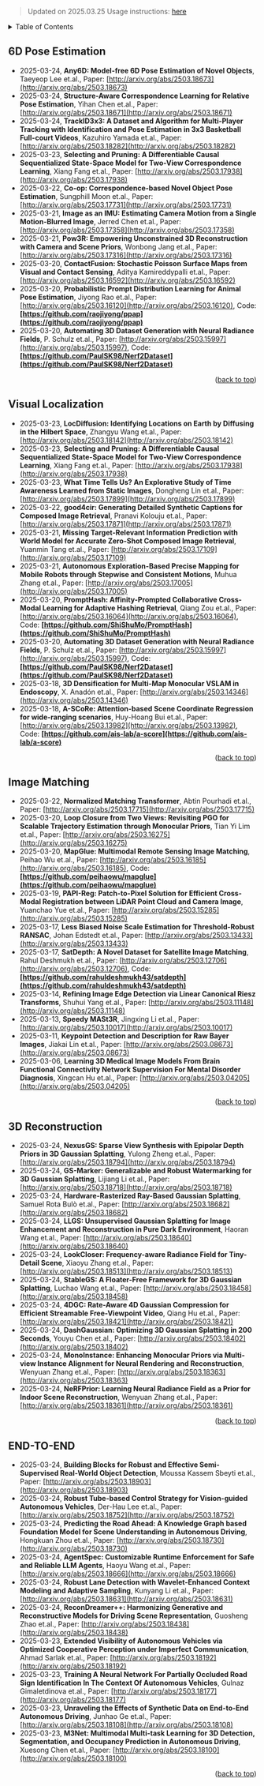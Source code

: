 > Updated on 2025.03.25
> Usage instructions: [here](./docs/README.md#usage)

<details>
  <summary>Table of Contents</summary>
  <ol>
    <li><a href=#6d-pose-estimation>6D Pose Estimation</a></li>
    <li><a href=#visual-localization>Visual Localization</a></li>
    <li><a href=#image-matching>Image Matching</a></li>
    <li><a href=#3d-reconstruction>3D Reconstruction</a></li>
    <li><a href=#end-to-end>END-TO-END</a></li>
  </ol>
</details>

## 6D Pose Estimation

- 2025-03-24, **Any6D: Model-free 6D Pose Estimation of Novel Objects**, Taeyeop Lee et.al., Paper: [http://arxiv.org/abs/2503.18673](http://arxiv.org/abs/2503.18673)
- 2025-03-24, **Structure-Aware Correspondence Learning for Relative Pose Estimation**, Yihan Chen et.al., Paper: [http://arxiv.org/abs/2503.18671](http://arxiv.org/abs/2503.18671)
- 2025-03-24, **TrackID3x3: A Dataset and Algorithm for Multi-Player Tracking with Identification and Pose Estimation in 3x3 Basketball Full-court Videos**, Kazuhiro Yamada et.al., Paper: [http://arxiv.org/abs/2503.18282](http://arxiv.org/abs/2503.18282)
- 2025-03-23, **Selecting and Pruning: A Differentiable Causal Sequentialized State-Space Model for Two-View Correspondence Learning**, Xiang Fang et.al., Paper: [http://arxiv.org/abs/2503.17938](http://arxiv.org/abs/2503.17938)
- 2025-03-22, **Co-op: Correspondence-based Novel Object Pose Estimation**, Sungphill Moon et.al., Paper: [http://arxiv.org/abs/2503.17731](http://arxiv.org/abs/2503.17731)
- 2025-03-21, **Image as an IMU: Estimating Camera Motion from a Single Motion-Blurred Image**, Jerred Chen et.al., Paper: [http://arxiv.org/abs/2503.17358](http://arxiv.org/abs/2503.17358)
- 2025-03-21, **Pow3R: Empowering Unconstrained 3D Reconstruction with Camera and Scene Priors**, Wonbong Jang et.al., Paper: [http://arxiv.org/abs/2503.17316](http://arxiv.org/abs/2503.17316)
- 2025-03-20, **ContactFusion: Stochastic Poisson Surface Maps from Visual and Contact Sensing**, Aditya Kamireddypalli et.al., Paper: [http://arxiv.org/abs/2503.16592](http://arxiv.org/abs/2503.16592)
- 2025-03-20, **Probabilistic Prompt Distribution Learning for Animal Pose Estimation**, Jiyong Rao et.al., Paper: [http://arxiv.org/abs/2503.16120](http://arxiv.org/abs/2503.16120), Code: **[https://github.com/raojiyong/ppap](https://github.com/raojiyong/ppap)**
- 2025-03-20, **Automating 3D Dataset Generation with Neural Radiance Fields**, P. Schulz et.al., Paper: [http://arxiv.org/abs/2503.15997](http://arxiv.org/abs/2503.15997), Code: **[https://github.com/PaulSK98/Nerf2Dataset](https://github.com/PaulSK98/Nerf2Dataset)**

<p align=right>(<a href=#updated-on-20250325>back to top</a>)</p>

## Visual Localization

- 2025-03-23, **LocDiffusion: Identifying Locations on Earth by Diffusing in the Hilbert Space**, Zhangyu Wang et.al., Paper: [http://arxiv.org/abs/2503.18142](http://arxiv.org/abs/2503.18142)
- 2025-03-23, **Selecting and Pruning: A Differentiable Causal Sequentialized State-Space Model for Two-View Correspondence Learning**, Xiang Fang et.al., Paper: [http://arxiv.org/abs/2503.17938](http://arxiv.org/abs/2503.17938)
- 2025-03-23, **What Time Tells Us? An Explorative Study of Time Awareness Learned from Static Images**, Dongheng Lin et.al., Paper: [http://arxiv.org/abs/2503.17899](http://arxiv.org/abs/2503.17899)
- 2025-03-22, **good4cir: Generating Detailed Synthetic Captions for Composed Image Retrieval**, Pranavi Kolouju et.al., Paper: [http://arxiv.org/abs/2503.17871](http://arxiv.org/abs/2503.17871)
- 2025-03-21, **Missing Target-Relevant Information Prediction with World Model for Accurate Zero-Shot Composed Image Retrieval**, Yuanmin Tang et.al., Paper: [http://arxiv.org/abs/2503.17109](http://arxiv.org/abs/2503.17109)
- 2025-03-21, **Autonomous Exploration-Based Precise Mapping for Mobile Robots through Stepwise and Consistent Motions**, Muhua Zhang et.al., Paper: [http://arxiv.org/abs/2503.17005](http://arxiv.org/abs/2503.17005)
- 2025-03-20, **PromptHash: Affinity-Prompted Collaborative Cross-Modal Learning for Adaptive Hashing Retrieval**, Qiang Zou et.al., Paper: [http://arxiv.org/abs/2503.16064](http://arxiv.org/abs/2503.16064), Code: **[https://github.com/ShiShuMo/PromptHash](https://github.com/ShiShuMo/PromptHash)**
- 2025-03-20, **Automating 3D Dataset Generation with Neural Radiance Fields**, P. Schulz et.al., Paper: [http://arxiv.org/abs/2503.15997](http://arxiv.org/abs/2503.15997), Code: **[https://github.com/PaulSK98/Nerf2Dataset](https://github.com/PaulSK98/Nerf2Dataset)**
- 2025-03-18, **3D Densification for Multi-Map Monocular VSLAM in Endoscopy**, X. Anadón et.al., Paper: [http://arxiv.org/abs/2503.14346](http://arxiv.org/abs/2503.14346)
- 2025-03-18, **A-SCoRe: Attention-based Scene Coordinate Regression for wide-ranging scenarios**, Huy-Hoang Bui et.al., Paper: [http://arxiv.org/abs/2503.13982](http://arxiv.org/abs/2503.13982), Code: **[https://github.com/ais-lab/a-score](https://github.com/ais-lab/a-score)**

<p align=right>(<a href=#updated-on-20250325>back to top</a>)</p>

## Image Matching

- 2025-03-22, **Normalized Matching Transformer**, Abtin Pourhadi et.al., Paper: [http://arxiv.org/abs/2503.17715](http://arxiv.org/abs/2503.17715)
- 2025-03-20, **Loop Closure from Two Views: Revisiting PGO for Scalable Trajectory Estimation through Monocular Priors**, Tian Yi Lim et.al., Paper: [http://arxiv.org/abs/2503.16275](http://arxiv.org/abs/2503.16275)
- 2025-03-20, **MapGlue: Multimodal Remote Sensing Image Matching**, Peihao Wu et.al., Paper: [http://arxiv.org/abs/2503.16185](http://arxiv.org/abs/2503.16185), Code: **[https://github.com/peihaowu/mapglue](https://github.com/peihaowu/mapglue)**
- 2025-03-19, **PAPI-Reg: Patch-to-Pixel Solution for Efficient Cross-Modal Registration between LiDAR Point Cloud and Camera Image**, Yuanchao Yue et.al., Paper: [http://arxiv.org/abs/2503.15285](http://arxiv.org/abs/2503.15285)
- 2025-03-17, **Less Biased Noise Scale Estimation for Threshold-Robust RANSAC**, Johan Edstedt et.al., Paper: [http://arxiv.org/abs/2503.13433](http://arxiv.org/abs/2503.13433)
- 2025-03-17, **SatDepth: A Novel Dataset for Satellite Image Matching**, Rahul Deshmukh et.al., Paper: [http://arxiv.org/abs/2503.12706](http://arxiv.org/abs/2503.12706), Code: **[https://github.com/rahuldeshmukh43/satdepth](https://github.com/rahuldeshmukh43/satdepth)**
- 2025-03-14, **Refining Image Edge Detection via Linear Canonical Riesz Transforms**, Shuhui Yang et.al., Paper: [http://arxiv.org/abs/2503.11148](http://arxiv.org/abs/2503.11148)
- 2025-03-13, **Speedy MASt3R**, Jingxing Li et.al., Paper: [http://arxiv.org/abs/2503.10017](http://arxiv.org/abs/2503.10017)
- 2025-03-11, **Keypoint Detection and Description for Raw Bayer Images**, Jiakai Lin et.al., Paper: [http://arxiv.org/abs/2503.08673](http://arxiv.org/abs/2503.08673)
- 2025-03-06, **Learning 3D Medical Image Models From Brain Functional Connectivity Network Supervision For Mental Disorder Diagnosis**, Xingcan Hu et.al., Paper: [http://arxiv.org/abs/2503.04205](http://arxiv.org/abs/2503.04205)

<p align=right>(<a href=#updated-on-20250325>back to top</a>)</p>

## 3D Reconstruction

- 2025-03-24, **NexusGS: Sparse View Synthesis with Epipolar Depth Priors in 3D Gaussian Splatting**, Yulong Zheng et.al., Paper: [http://arxiv.org/abs/2503.18794](http://arxiv.org/abs/2503.18794)
- 2025-03-24, **GS-Marker: Generalizable and Robust Watermarking for 3D Gaussian Splatting**, Lijiang Li et.al., Paper: [http://arxiv.org/abs/2503.18718](http://arxiv.org/abs/2503.18718)
- 2025-03-24, **Hardware-Rasterized Ray-Based Gaussian Splatting**, Samuel Rota Bulò et.al., Paper: [http://arxiv.org/abs/2503.18682](http://arxiv.org/abs/2503.18682)
- 2025-03-24, **LLGS: Unsupervised Gaussian Splatting for Image Enhancement and Reconstruction in Pure Dark Environment**, Haoran Wang et.al., Paper: [http://arxiv.org/abs/2503.18640](http://arxiv.org/abs/2503.18640)
- 2025-03-24, **LookCloser: Frequency-aware Radiance Field for Tiny-Detail Scene**, Xiaoyu Zhang et.al., Paper: [http://arxiv.org/abs/2503.18513](http://arxiv.org/abs/2503.18513)
- 2025-03-24, **StableGS: A Floater-Free Framework for 3D Gaussian Splatting**, Luchao Wang et.al., Paper: [http://arxiv.org/abs/2503.18458](http://arxiv.org/abs/2503.18458)
- 2025-03-24, **4DGC: Rate-Aware 4D Gaussian Compression for Efficient Streamable Free-Viewpoint Video**, Qiang Hu et.al., Paper: [http://arxiv.org/abs/2503.18421](http://arxiv.org/abs/2503.18421)
- 2025-03-24, **DashGaussian: Optimizing 3D Gaussian Splatting in 200 Seconds**, Youyu Chen et.al., Paper: [http://arxiv.org/abs/2503.18402](http://arxiv.org/abs/2503.18402)
- 2025-03-24, **MonoInstance: Enhancing Monocular Priors via Multi-view Instance Alignment for Neural Rendering and Reconstruction**, Wenyuan Zhang et.al., Paper: [http://arxiv.org/abs/2503.18363](http://arxiv.org/abs/2503.18363)
- 2025-03-24, **NeRFPrior: Learning Neural Radiance Field as a Prior for Indoor Scene Reconstruction**, Wenyuan Zhang et.al., Paper: [http://arxiv.org/abs/2503.18361](http://arxiv.org/abs/2503.18361)

<p align=right>(<a href=#updated-on-20250325>back to top</a>)</p>

## END-TO-END

- 2025-03-24, **Building Blocks for Robust and Effective Semi-Supervised Real-World Object Detection**, Moussa Kassem Sbeyti et.al., Paper: [http://arxiv.org/abs/2503.18903](http://arxiv.org/abs/2503.18903)
- 2025-03-24, **Robust Tube-based Control Strategy for Vision-guided Autonomous Vehicles**, Der-Hau Lee et.al., Paper: [http://arxiv.org/abs/2503.18752](http://arxiv.org/abs/2503.18752)
- 2025-03-24, **Predicting the Road Ahead: A Knowledge Graph based Foundation Model for Scene Understanding in Autonomous Driving**, Hongkuan Zhou et.al., Paper: [http://arxiv.org/abs/2503.18730](http://arxiv.org/abs/2503.18730)
- 2025-03-24, **AgentSpec: Customizable Runtime Enforcement for Safe and Reliable LLM Agents**, Haoyu Wang et.al., Paper: [http://arxiv.org/abs/2503.18666](http://arxiv.org/abs/2503.18666)
- 2025-03-24, **Robust Lane Detection with Wavelet-Enhanced Context Modeling and Adaptive Sampling**, Kunyang Li et.al., Paper: [http://arxiv.org/abs/2503.18631](http://arxiv.org/abs/2503.18631)
- 2025-03-24, **ReconDreamer++: Harmonizing Generative and Reconstructive Models for Driving Scene Representation**, Guosheng Zhao et.al., Paper: [http://arxiv.org/abs/2503.18438](http://arxiv.org/abs/2503.18438)
- 2025-03-23, **Extended Visibility of Autonomous Vehicles via Optimized Cooperative Perception under Imperfect Communication**, Ahmad Sarlak et.al., Paper: [http://arxiv.org/abs/2503.18192](http://arxiv.org/abs/2503.18192)
- 2025-03-23, **Training A Neural Network For Partially Occluded Road Sign Identification In The Context Of Autonomous Vehicles**, Gulnaz Gimaletdinova et.al., Paper: [http://arxiv.org/abs/2503.18177](http://arxiv.org/abs/2503.18177)
- 2025-03-23, **Unraveling the Effects of Synthetic Data on End-to-End Autonomous Driving**, Junhao Ge et.al., Paper: [http://arxiv.org/abs/2503.18108](http://arxiv.org/abs/2503.18108)
- 2025-03-23, **M3Net: Multimodal Multi-task Learning for 3D Detection, Segmentation, and Occupancy Prediction in Autonomous Driving**, Xuesong Chen et.al., Paper: [http://arxiv.org/abs/2503.18100](http://arxiv.org/abs/2503.18100)

<p align=right>(<a href=#updated-on-20250325>back to top</a>)</p>

[contributors-shield]: https://img.shields.io/github/contributors/Vincentqyw/cv-arxiv-daily.svg?style=for-the-badge
[contributors-url]: https://github.com/Vincentqyw/cv-arxiv-daily/graphs/contributors
[forks-shield]: https://img.shields.io/github/forks/Vincentqyw/cv-arxiv-daily.svg?style=for-the-badge
[forks-url]: https://github.com/Vincentqyw/cv-arxiv-daily/network/members
[stars-shield]: https://img.shields.io/github/stars/Vincentqyw/cv-arxiv-daily.svg?style=for-the-badge
[stars-url]: https://github.com/Vincentqyw/cv-arxiv-daily/stargazers
[issues-shield]: https://img.shields.io/github/issues/Vincentqyw/cv-arxiv-daily.svg?style=for-the-badge
[issues-url]: https://github.com/Vincentqyw/cv-arxiv-daily/issues

